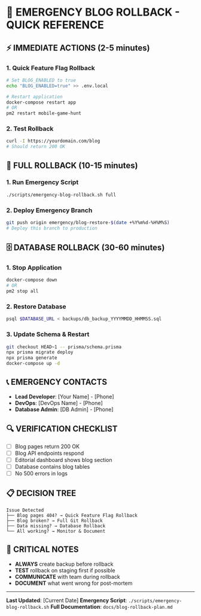 # 🚨 EMERGENCY BLOG ROLLBACK - QUICK REFERENCE

## ⚡ IMMEDIATE ACTIONS (2-5 minutes)

### 1. Quick Feature Flag Rollback
```bash
# Set BLOG_ENABLED to true
echo "BLOG_ENABLED=true" >> .env.local

# Restart application
docker-compose restart app
# OR
pm2 restart mobile-game-hunt
```

### 2. Test Rollback
```bash
curl -I https://yourdomain.com/blog
# Should return 200 OK
```

## 🔧 FULL ROLLBACK (10-15 minutes)

### 1. Run Emergency Script
```bash
./scripts/emergency-blog-rollback.sh full
```

### 2. Deploy Emergency Branch
```bash
git push origin emergency/blog-restore-$(date +%Y%m%d-%H%M%S)
# Deploy this branch to production
```

## 🗄️ DATABASE ROLLBACK (30-60 minutes)

### 1. Stop Application
```bash
docker-compose down
# OR
pm2 stop all
```

### 2. Restore Database
```bash
psql $DATABASE_URL < backups/db_backup_YYYYMMDD_HHMMSS.sql
```

### 3. Update Schema & Restart
```bash
git checkout HEAD~1 -- prisma/schema.prisma
npx prisma migrate deploy
npx prisma generate
docker-compose up -d
```

## 📞 EMERGENCY CONTACTS

- **Lead Developer**: [Your Name] - [Phone]
- **DevOps**: [DevOps Name] - [Phone]
- **Database Admin**: [DB Admin] - [Phone]

## 🔍 VERIFICATION CHECKLIST

- [ ] Blog pages return 200 OK
- [ ] Blog API endpoints respond
- [ ] Editorial dashboard shows blog section
- [ ] Database contains blog tables
- [ ] No 500 errors in logs

## 📋 DECISION TREE

```
Issue Detected
├── Blog pages 404? → Quick Feature Flag Rollback
├── Blog broken? → Full Git Rollback  
├── Data missing? → Database Rollback
└── All working? → Monitor & Document
```

## 🚨 CRITICAL NOTES

- **ALWAYS** create backup before rollback
- **TEST** rollback on staging first if possible
- **COMMUNICATE** with team during rollback
- **DOCUMENT** what went wrong for post-mortem

---

**Last Updated**: [Current Date]
**Emergency Script**: `./scripts/emergency-blog-rollback.sh`
**Full Documentation**: `docs/blog-rollback-plan.md`
